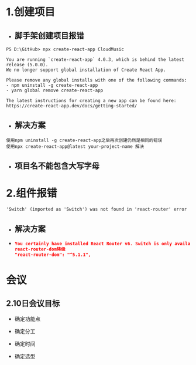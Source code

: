 # 1.创建项目

- ## 脚手架创建项目报错

```shell
PS D:\GitHub> npx create-react-app CloudMusic

You are running `create-react-app` 4.0.3, which is behind the latest release (5.0.0).
We no longer support global installation of Create React App.

Please remove any global installs with one of the following commands:
- npm uninstall -g create-react-app
- yarn global remove create-react-app

The latest instructions for creating a new app can be found here:
https://create-react-app.dev/docs/getting-started/
```

- ## 解决方案

```shell
使用npm uninstall -g create-react-app之后再次创建仍然是相同的错误
使用npx create-react-app@latest your-project-name 解决

```

- ## 项目名不能包含大写字母

# 2.组件报错

```shell
'Switch' (imported as 'Switch') was not found in 'react-router' error
```

- ## 解决方案

- ```json
  You certainly have installed React Router v6. Switch is only available in V5 and below. You need to use Routes now.
  react-router-dom降级
  "react-router-dom": "^5.1.1",
  ```

  











# 会议

## 2.10日会议目标

- 确定功能点

- 确定分工

- 确定时间

- 确定选型

  

​	